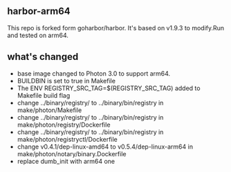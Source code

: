 ## harbor-arm64
This repo is forked form goharbor/harbor. It's based on v1.9.3 to modify.Run and tested on arm64.

## what's changed
* base image changed to Photon 3.0 to support arm64.
* BUILDBIN is set to true in Makefile
* The ENV REGISTRY_SRC_TAG=$(REGISTRY_SRC_TAG) added to Makefile build flag
* change ../binary/registry/ to ../binary/bin/registry in make/photon/Makefile
* change ../binary/registry/ to ../binary/bin/registry in make/photon/registry/Dockerfile
* change ../binary/registry/ to ../binary/bin/registry in make/photon/registryctl/Dockerfile
* change v0.4.1/dep-linux-amd64 to v0.5.4/dep-linux-arm64 in make/photon/notary/binary.Dockerfile
* replace dumb_init with arm64 one

